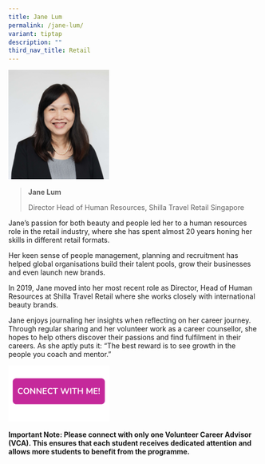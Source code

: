 ```yaml
---
title: Jane Lum
permalink: /jane-lum/
variant: tiptap
description: ""
third_nav_title: Retail
---
```

<p></p>
<div class="isomer-image-wrapper">
<img style="width: 40%;" height="auto" width="100%" alt="" src="/images/Profile Photos/Jane_Lum_2_copy.jpg">
</div>
<p></p>
<blockquote>
<p><strong>Jane Lum</strong>
</p>
<p>Director Head of Human Resources, Shilla Travel Retail Singapore</p>
</blockquote>
<p></p>
<p>Jane’s passion for both beauty and people led her to a human resources
role in the retail industry, where she has spent almost 20 years honing
her skills in different retail formats.</p>
<p>Her keen sense of people management, planning and recruitment has helped
global organisations build their talent pools, grow their businesses and
even launch new brands.</p>
<p>In 2019, Jane moved into her most recent role as Director, Head of Human
Resources at Shilla Travel Retail where she works closely with international
beauty brands.</p>
<p>Jane enjoys journaling her insights when reflecting on her career journey.
Through regular sharing and her volunteer work as a career counsellor,
she hopes to help others discover their passions and find fulfilment in
their careers. As she aptly puts it: “The best reward is to see growth
in the people you coach and mentor.”</p>
<p></p><a class="isomer-image-wrapper" href="https://form.gov.sg/677f35177e69fe74e832a690"><img style="width: 40%;" height="auto" width="100%" alt="" src="/images/Page Photos/CONNECT_WITH_ME.png"></a>
<p><strong>Important Note: Please connect with only one Volunteer Career Advisor (VCA). This ensures that each student receives dedicated attention and allows more students to benefit from the programme.</strong>
</p>